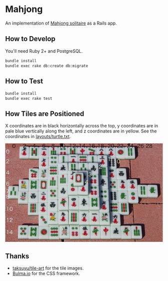 # Mahjong

An implementation of [Mahjong solitaire](https://en.wikipedia.org/wiki/Mahjong_solitaire) as a Rails app.

## How to Develop

You'll need Ruby 2+ and PostgreSQL.

    bundle install
    bundle exec rake db:create db:migrate

## How to Test

    bundle install
    bundle exec rake test

## How Tiles are Positioned

X coordinates are in black horizontally across the top, y coordinates are in pale blue vertically along the left, and z coordinates are in yellow. See the coordinates in [layouts/turtle.txt](layouts/turtle.txt).

![Tile position diagram](https://raw.githubusercontent.com/cheshire137/Mahjong/master/tile-diagram.png)

## Thanks

- [taksuyu/tile-art](https://github.com/taksuyu/tile-art) for the tile images.
- [Bulma.io](http://bulma.io/) for the CSS framework.
